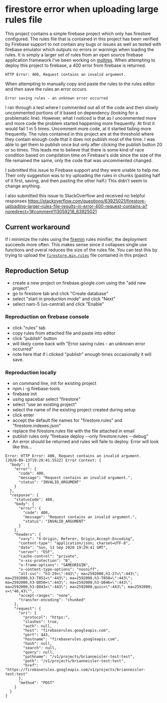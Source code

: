 # firestore error when uploading large rules file

This project contains a simple firebase project which only has firestore
configured. The rules file that is contained in this project has been verified
by Firebase support to not contain any bugs or issues as well as tested with
firebase emulator which outputs no errors or warnings when loading the rules. It is simply a larger set
of rules from an open source firebase application framework I've been working on
[moltres](https://github.com/brianneisler/moltres). When attempting to deploy
this project to firebase, a 400 error from firebase is returned.
```
HTTP Error: 400, Request contains an invalid argument.
```
When attempting to manually copy and paste the rules to the rules editor and
then save the rules an error occurs.
```
Error saving rules - an unknown error occurred
```

I ran through a test where I commented out all of the code and then slowly
uncommented portions of it based on dependency (looking for a problematic line).
However, what I noticed is that as I uncommented more and more code the problem
started happening more frequently. At first it would fail 1 in 5 times.
Uncomment more code, at it started failing more frequently. The rules contained
in this project are at the threshold where they contain enough code that it does
not publish most of the time. I was able to get them to publish once but only
after clicking the publish button 20 or so times. This leads me to believe that
there is some kind of race condition based on compilation time on Firebase's
side since the size of the file remained the same, only the code that was
uncommented changed.

I submitted this issue to Firebase support and they were unable to help me.
Their only suggestion was to try uploading the rules in chunks (pasting half of
it first, saving, and then pasting the other half.) This didn't seem to change anything.

I also submitted this issue to StackOverflow and received no helpful responses https://stackoverflow.com/questions/63925021/firestore-uploading-larger-rules-file-results-in-error-400-request-contains-a?noredirect=1#comment113059218_63925021

## Current workaround
If i minimize the rules using the
[firemin](https://github.com/brianneisler/firemin) rules minifier, the
deployment succeeds more often. This makes sense since it collapses single use
functions and overal reduces the size of the rules file. You can test this by
trying to upload the [`firestore.min.rules`](./firestore.min.rules) file contained in this project


## Reproduction Setup
- create a new project on firebase.google.com using the "add new project"
- go to firestore tab and click "Create database"
- select "start in production mode" and click "Next"
- select nam-5 (us-central) and click "Enable"

### Reproduction on firebase console
- click "rules" tab
- copy rules from attached file and paste into editor
- click "publish" button
- will likely come back with "Error saving rules - an unknown error occurred"
- note here that if i clicked "publish" enough times occasionally it will save. 


### Reproduction locally
- on command line, init for existing project
- npm i -g firebase-tools
- firebase init
- using spacebar select "firestore"
- select "use an existing project"
- select the name of the existing project created during setup
- click enter
- accept the default file names for "firestore.rules" and "firestore.indexes.json"
- replace the firestore.rules file with the file attached in email
- publish rules only "firebase deploy --only firestore:rules --debug"
- An error should be returned and rules will faile to deploy. Error will look
  like this...
```
Error: HTTP Error: 400, Request contains an invalid argument.
[2020-09-13T19:29:41.552Z] Error Context: {
  "body": {
    "error": {
      "code": 400,
      "message": "Request contains an invalid argument.",
      "status": "INVALID_ARGUMENT"
    }
  },
  "response": {
    "statusCode": 400,
    "body": {
      "error": {
        "code": 400,
        "message": "Request contains an invalid argument.",
        "status": "INVALID_ARGUMENT"
      }
    },
    "headers": {
      "vary": "X-Origin, Referer, Origin,Accept-Encoding",
      "content-type": "application/json; charset=UTF-8",
      "date": "Sun, 13 Sep 2020 19:29:41 GMT",
      "server": "ESF",
      "cache-control": "private",
      "x-xss-protection": "0",
      "x-frame-options": "SAMEORIGIN",
      "x-content-type-options": "nosniff",
      "alt-svc": "h3-29=\":443\"; ma=2592000,h3-27=\":443\"; ma=2592000,h3-T051=\":443\"; ma=2592000,h3-T050=\":443\"; ma=2592000,h3-Q050=\":443\"; ma=2592000,h3-Q046=\":443\"; ma=2592000,h3-Q043=\":443\"; ma=2592000,quic=\":443\"; ma=2592000; v=\"46,43\"",
      "accept-ranges": "none",
      "transfer-encoding": "chunked"
    },
    "request": {
      "uri": {
        "protocol": "https:",
        "slashes": true,
        "auth": null,
        "host": "firebaserules.googleapis.com",
        "port": 443,
        "hostname": "firebaserules.googleapis.com",
        "hash": null,
        "search": null,
        "query": null,
        "pathname": "/v1/projects/brianneisler-test:test",
        "path": "/v1/projects/brianneisler-test:test",
        "href": "https://firebaserules.googleapis.com/v1/projects/brianneisler-test:test"
      },
      "method": "POST"
    }
  }
}
```



